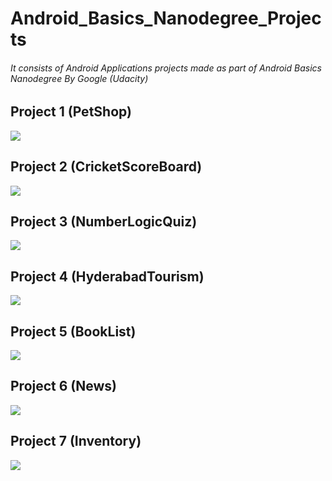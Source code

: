 # Android_Basics_Nanodegree_Projects
###### It consists of Android Applications projects made as part of Android Basics Nanodegree By Google (Udacity) 

## Project 1 (PetShop)
![](https://user-images.githubusercontent.com/22722348/30651858-7c1da874-9e44-11e7-804b-65c158f98b19.jpg)

## Project 2 (CricketScoreBoard)
![](https://user-images.githubusercontent.com/22722348/30651872-84abcdfe-9e44-11e7-844f-bc59e8006260.gif)

## Project 3 (NumberLogicQuiz)
![](https://user-images.githubusercontent.com/22722348/30651874-892a65de-9e44-11e7-94a9-6e8c636b2574.gif)

## Project 4 (HyderabadTourism)
![](https://user-images.githubusercontent.com/22722348/30651884-8e1a531a-9e44-11e7-8400-c735fcaf8e9b.gif)

## Project 5 (BookList)
![](https://user-images.githubusercontent.com/22722348/30651890-95a4f306-9e44-11e7-9110-7b68f8200219.gif)

## Project 6 (News)
![](https://user-images.githubusercontent.com/22722348/30652032-edb264c0-9e44-11e7-99d2-0ad548a8b626.gif)

## Project 7 (Inventory)
![](https://user-images.githubusercontent.com/22722348/30652038-f177d662-9e44-11e7-9e53-0801ab1d9ca1.gif)



